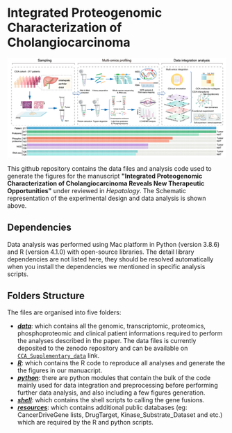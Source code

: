 # Integrated Proteogenomic Characterization of Cholangiocarcinoma

![Schematic representation of the experimental design](https://github.com/Ran485/Integrated_proteogenomic_analysis_CCA/blob/main/Schematic_workflow.png)

This github repository contains the data files and analysis code used to generate the figures for the manuscript **"Integrated Proteogenomic Characterization of Cholangiocarcinoma Reveals New Therapeutic Opportunities"** under reviewed  in *Hepatology*. The Schematic representation of the experimental design and data analysis is shown above.

## Dependencies

Data analysis was performed using Mac platform in Python (version 3.8.6) and R (version 4.1.0) with open-source libraries. The detail library dependencies are not listed here, they should be resolved automatically when you install the dependencies we mentioned in specific analysis scripts.

## Folders Structure

The files are organised into five folders:

- [***data***](https://github.com/Ran485/Integrated_proteogenomic_analysis_CCA/tree/main/data): which contains all the genomic, transcriptomic, proteomics, phosphoproteomic and clinical patient informations required to perform the analyses described in the paper. The data files is currently deposited to the zenodo repository and can be available on [`CCA_Supplementary_data`](https://zenodo.org/) link.
- [***R***](https://github.com/Ran485/Integrated_proteogenomic_analysis_CCA/tree/main/R): which contains the R code to reproduce all analyses and generate the the figures in our manuacript.
- [***python***](https://github.com/Ran485/Integrated_proteogenomic_analysis_CCA/tree/main/python): there are python modules that contain the bulk of the code mainly used for data integration and preprocessing before performing further data analysis, and also including a few figures generation. 
- [***shell***](https://github.com/Ran485/Integrated_proteogenomic_analysis_CCA/tree/main/shell): which contains the shell scripts to calling the gene fusions.
- [***resources***](https://github.com/Ran485/Integrated_proteogenomic_analysis_CCA/tree/main/resources): which contains additional public databases (eg: CancerDriveGene lists, DrugTarget, Kinase_Substrate_Dataset and etc.) which are required by the R and python scripts.

